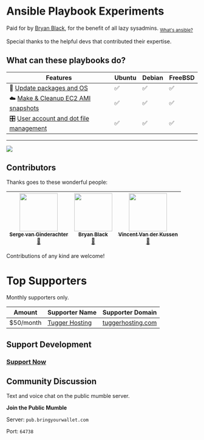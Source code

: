 # Ansible Playbook Experiments

Paid for by [Bryan Black](https://bringyourwallet.com/donate), for the benefit of all lazy sysadmins. <sub>[What's ansible?](https://docs.ansible.com/)</sub>

Special thanks to the helpful devs that contributed their expertise.


## What can these playbooks do?

Features                                         | Ubuntu | Debian | FreeBSD | 
-------------------------------------------------|--------|--------|---------|
💾 [Update packages and OS][pkg_upd]                | ✅     | ✅     | ✅     |
☁️ [Make & Cleanup EC2 AMI snapshots][ami]          | ✅     | ✅     | ✅     |
🎛 [User account and dot file management][usr_mgmt] | ✅     | ✅     | ✅     |

[pkg_upd]: /package_updates
[ami]: /cleanup_ami_snapshots
[usr_mgmt]: /add-users-groups-authorized_keys-dot-files

---
![](https://cdn.ipfu.org/git/assets/gif/shell-ansible-experiments.gif)

## Contributors

Thanks goes to these wonderful people:

<!-- ALL-CONTRIBUTORS-LIST:START - Do not remove or modify this section -->
| [<img src="https://avatars2.githubusercontent.com/u/382239" width="100px;"/><br /><sub>Serge van Ginderachter</sub>](https://github.com/srgvg)<br />[📖](https://github.com/stationgroup/ansible-experiments/commits?author=srgvg) | [<img src="https://avatars.githubusercontent.com/u/5644977?v=3" width="100px;"/><br /><sub>Bryan Black</sub>](https://bringyourwallet.com)<br />[📖](https://github.com/stationgroup/ansible-experiments/commits?author=reelsense) | [<img src="https://avatars1.githubusercontent.com/u/676958" width="100px;"/><br /><sub>Vincent Van der Kussen</sub>](https://github.com/vincentvdk)<br />[📖](https://github.com/stationgroup/ansible-experiments/commits?author=vincentvdk) |
| :---: | :---: | :---: |

<!-- ALL-CONTRIBUTORS-LIST:END -->

Contributions of any kind are welcome!


# Top Supporters

Monthly supporters only.

Amount     | Supporter Name            | Supporter Domain       
-----------|---------------------------|------------------------
$50/month  | [Tugger Hosting][thgh]    | [tuggerhosting.com][th]

[reelsense]: https://github.com/reelsense
[byw]: http://frothymix.info
[thgh]: https://github.com/TuggerHosting
[th]: https://tuggerhosting.com/
[ydn]: https://yelladognetworks.com


## Support Development

### **[Support Now](https://bringyourwallet.com/donate)**


## Community Discussion

Text and voice chat on the public mumble server.

**Join the Public Mumble**

Server: `pub.bringyourwallet.com`

Port: `64738`
